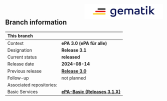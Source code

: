 <img align="right" width="250" height="47" src="images/Gematik_Logo_Flag_With_Background.png"/> <br/>    

## Branch information

|This branch||
|:----|----|
| Context| __ePA 3.0 (ePA für alle)__|
| Designation  | __Release 3.1__  |
| Current status | __released__ |
| Release date   | __2024-08-14__  |
| Previous release | [**Release 3.0**](https://github.com/gematik/ref-ePA-HealthRecordMigration/tree/ePA-3.0)|
| Follow-up | not planned |
| Associated repositories:||
| Basic Services | [**ePA-Basic (Releases 3.1.X)**](https://github.com/gematik/ePA-Basic/tree/ePA-3.1.0) |

